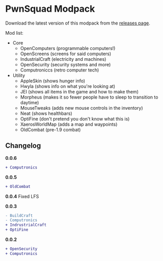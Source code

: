 # PwnSquad Modpack

Download the latest version of this modpack from the [releases page](https://github.com/kognise/pwnsquad-modpack/releases).

Mod list:
- Core
  - OpenComputers (programmable computers!)
  - OpenScreens (screens for said computers)
  - IndustrialCraft (electricity and machines)
  - OpenSecurity (security systems and more)
  - Computroniccs (retro computer tech)
- Utility
  - AppleSkin (shows hunger info)
  - Hwyla (shows info on what you're looking at)
  - JEI (shows all items in the game and how to make them)
  - Morpheus (makes it so fewer people have to sleep to transition to daytime)
  - MouseTweaks (adds new mouse controls in the inventory)
  - Neat (shows healthbars)
  - OptiFine (don't pretend you don't know what this is)
  - XaerosWorldMap (adds a map and waypoints)
  - OldCombat (pre-1.9 combat)

## Changelog
**0.0.6**
```diff
+ Computronics
```
**0.0.5**
```diff
+ OldCombat
```

**0.0.4**
Fixed LFS

**0.0.3**
```diff
- BuildCraft
- Computronics
+ IndrustrialCraft
+ OptiFine
```

**0.0.2**
```diff
+ OpenSecurity
+ Computronics
```
